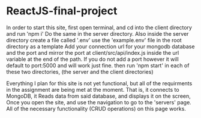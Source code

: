 # ReactJS-final-project
In order to start this site, first open terminal, and cd into the client directory and run 'npm i'
Do the same in the server directory.
Also inside the server directory create a file called '.env' use the 'example.env' file in the root directory as a template
Add your connection url for your mongodb database and the port and mirror the port at client/src/api/index.js inside the url variable at the end of the path. If you do not add a port however it will default to port:5000 and will work just fine.
then run 'npm start' in each of these two directories, (the server and the client directories)

Everything I plan for this site is not yet functional, but all of the requirments in the assignment are being met at the moment.
That is, it connects to MongoDB, it Reads data from said database, and displays it on the screen, 
Once you open the site, and use the navigation to go to the 'servers' page. All of the necessary functionality (CRUD operations) on this page works.

